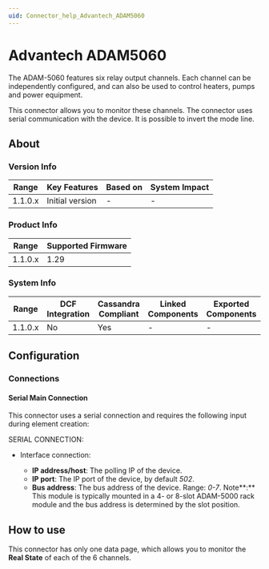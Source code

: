 ```yaml
---
uid: Connector_help_Advantech_ADAM5060
---
```


# Advantech ADAM5060

The ADAM-5060 features six relay output channels. Each channel can be independently configured, and can also be used to control heaters, pumps and power equipment.

This connector allows you to monitor these channels. The connector uses serial communication with the device. It is possible to invert the mode line.

## About

### Version Info

| **Range** | **Key Features** | **Based on** | **System Impact** |
|-----------|------------------|--------------|-------------------|
| 1.1.0.x   | Initial version  | \-           | \-                |

### Product Info

| Range     | Supported Firmware     |
|-----------|------------------------|
| 1.1.0.x   | 1.29                   |

### System Info

| Range     | DCF Integration     | Cassandra Compliant     | Linked Components     | Exported Components     |
|-----------|---------------------|-------------------------|-----------------------|-------------------------|
| 1.1.0.x   | No                  | Yes                     | \-                    | \-                      |

## Configuration

### Connections

#### Serial Main Connection

This connector uses a serial connection and requires the following input during element creation:

SERIAL CONNECTION:

- Interface connection:

  - **IP address/host**: The polling IP of the device.
  - **IP port**: The IP port of the device, by default *502*.
  - **Bus address**: The bus address of the device. Range: *0-7*.
    Note**:** This module is typically mounted in a 4- or 8-slot ADAM-5000 rack module and the bus address is determined by the slot position.

## How to use

This connector has only one data page, which allows you to monitor the **Real State** of each of the 6 channels.
